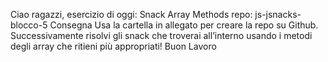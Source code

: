 Ciao ragazzi, esercizio di oggi: Snack Array Methods
repo: js-jsnacks-blocco-5
Consegna
Usa la cartella in allegato per creare la repo su Github.
Successivamente risolvi gli snack che troverai all’interno usando i metodi degli array che ritieni più appropriati!
Buon Lavoro